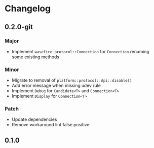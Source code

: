 # Changelog

## 0.2.0-git

### Major

- Implement `wasefire_protocol::Connection` for `Connection` renaming some existing methods

### Minor

- Migrate to removal of `platform::protocol::Api::disable()`
- Add error message when missing udev rule
- Implement `Debug` for `Candidate<T>` and `Connection<T>`
- Implement `Display` for `Connection<T>`

### Patch

- Update dependencies
- Remove workaround lint false positive

## 0.1.0

<!-- Increment to skip CHANGELOG.md test: 4 -->
